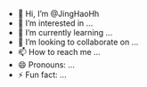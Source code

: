 - 👋 Hi, I’m @JingHaoHh
- 👀 I’m interested in ...
- 🌱 I’m currently learning ...
- 💞️ I’m looking to collaborate on ...
- 📫 How to reach me ...
- 😄 Pronouns: ...
- ⚡ Fun fact: ...

<!---
JingHaoHh/JingHaoHh is a ✨ special ✨ repository because its `README.md` (this file) appears on your GitHub profile.
You can click the Preview link to take a look at your changes.
--->
